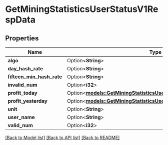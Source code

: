 # GetMiningStatisticsUserStatusV1RespData

## Properties

Name | Type | Description | Notes
------------ | ------------- | ------------- | -------------
**algo** | Option<**String**> |  | [optional]
**day_hash_rate** | Option<**String**> |  | [optional]
**fifteen_min_hash_rate** | Option<**String**> |  | [optional]
**invalid_num** | Option<**i32**> |  | [optional]
**profit_today** | Option<[**models::GetMiningStatisticsUserStatusV1RespDataProfitToday**](GetMiningStatisticsUserStatusV1Resp_data_profitToday.md)> |  | [optional]
**profit_yesterday** | Option<[**models::GetMiningStatisticsUserStatusV1RespDataProfitToday**](GetMiningStatisticsUserStatusV1Resp_data_profitToday.md)> |  | [optional]
**unit** | Option<**String**> |  | [optional]
**user_name** | Option<**String**> |  | [optional]
**valid_num** | Option<**i32**> |  | [optional]

[[Back to Model list]](../README.md#documentation-for-models) [[Back to API list]](../README.md#documentation-for-api-endpoints) [[Back to README]](../README.md)


